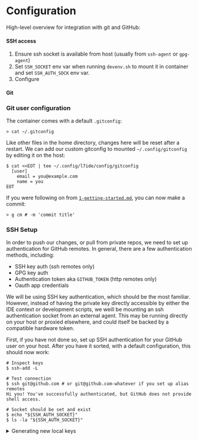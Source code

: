 # Configuration

High-level overview for integration with git and GitHub:

#### SSH access
1. Ensure ssh socket is available from host (usually from `ssh-agent` or `gpg-agent`)
2. Set `SSH_SOCKET` env var when running `devenv.sh` to mount it in container and set `SSH_AUTH_SOCK` env var.
3. Configure

#### Git

### Git user configuration

The container comes with a default `.gitconfig`:

```
> cat ~/.gitconfig
```

Like other files in the home directory, changes here will be reset after a restart. We can add our custom gitconfig to mounted `~/.config/gitconfig` by editing it on the host:

```
$ cat <<EOT | tee ~/.config/l7ide/config/gitconfig
  [user]
    email = you@example.com
    name = you
EOT
```

If you were following on from [`1-getting-started.md`](1-getting-started.md), you can now make a commit:

```
> g cm # -m 'commit title'
```

### SSH Setup

In order to push our changes, or pull from private repos, we need to set up authentication for GitHub remotes. In general, there are a few authentication methods, including:

- SSH key auth (ssh remotes only)
- GPG key auth
- Authentication token aka `GITHUB_TOKEN` (http remotes only)
- Oauth app credentials

We will be using SSH key authentication, which should be the most familiar. However, instead of having the private key directly accessible by either the IDE context or development scripts, we weill be mounting an ssh authentication socket from an external agent. This may be running directly on your host or proxied elsewhere, and could itself be backed by a compatible hardware token.

First, if you have not done so, set up SSH authentication for your GitHub user on your host. After you have it sorted, with a default configuration, this should now work:

```
# Inspect keys
$ ssh-add -L

# Test connection
$ ssh git@github.com # or git@github.com-whatever if you set up alias remotes
Hi you! You've successfully authenticated, but GitHub does not provide shell access.

# Socket should be set and exist
$ echo "${SSH_AUTH_SOCKET}"
$ ls -la "${SSH_AUTH_SOCKET}"
```

<details><summary>Generating new local keys</summary>
```
$ ssh-keygen -t ed25519 -f ~/.ssh/github-l7-you

$ cat ~/.ssh/github-l7-you.pub
```
[Add SSH authentication pubkey to GitHub](https://github.com/settings/ssh/new)
```
$ eval `ssh-agent`
$ ssh-add github.com-you ~/.ssh/github.com-l7-you
$ cat <<EOT | tee -a ~/.ssh/config
  Host github.com-you
    HostName github.com
    User git
EOT
$ echo $SSH_AUTH_SOCK
$ ssh github.com-you
```
</details>

In case you have a dedicated socket, you can define it explicitly by setting the `SSH_SOCKET` environment variable to the path of the desired ssh-agent auth socket when starting the IDE:

```
$ SSH_SOCKET=${MY_SSH_AUTH_SOCKET} ~/src/l7-devenv/devenv.sh
# inspect remotes
> g rv # git remote -v

# change from https to ssh protocol
> g remote set-url origin github.com-you:legobeat/l7-devenv
> g ru # git remote update
```

### GitHub API authentication setup

While it's all well and good to work over git and perform meta-tasks through the web browser, we can unlock a lot of productivity by allowing our tooling to integrate with the GitHub API.

> TODO: A future version of this should sandbox the forge auth token just like we do with ssh and gpg keys

First, [create a new authentication token](https://github.com/settings/personal-access-tokens/new).

Then, inside the IDE container:

```
> gh auth login
? What account do you want to log into? GitHub.com
? What is your preferred protocol for Git operations on this host? SSH
? Generate a new SSH key to add to your GitHub account? No
? How would you like to authenticate GitHub CLI? Paste an authentication token
Tip: you can generate a Personal Access Token here https://github.com/settings/tokens
The minimum required scopes are 'repo', 'read:org'.
? Paste your authentication token: **********************************************
- gh config set -h github.com git_protocol ssh
✓ Configured git protocol
! Authentication credentials saved in plain text
✓ Logged in as you

> gh auth status
github.com
  ✓ Logged in to github.com account you (/home/user/.config/gh/hosts.yml)
  - Active account: true
  - Git operations protocol: ssh
  - Token: **************************************************

# create PR
> gh pr create # --fill

# inspect any remotes created by gh
> g rv

# are CI checks passing?
> gh pr checks --watch
```

### GPG Setup

We also want to be able to sign our commit messages. We will use GPG to do so. Similarly to SSH keys, we will interface with an external agent. In this case, we will have the keyring managed in a dedicated container where signing will be made.

> TODO
